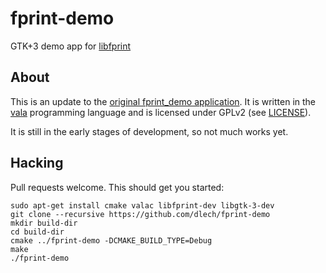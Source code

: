 # fprint-demo

GTK+3 demo app for [libfprint]


## About

This is an update to the [original fprint_demo application][original]. It is
written in the [vala] programming language and is licensed under GPLv2 (see
[LICENSE]).

It is still in the early stages of development, so not much works yet.


## Hacking

Pull requests welcome. This should get you started:

    sudo apt-get install cmake valac libfprint-dev libgtk-3-dev
    git clone --recursive https://github.com/dlech/fprint-demo
    mkdir build-dir
    cd build-dir
    cmake ../fprint-demo -DCMAKE_BUILD_TYPE=Debug
    make
    ./fprint-demo


[libfprint]: https://www.freedesktop.org/wiki/Software/fprint/libfprint/
[original]: https://www.freedesktop.org/wiki/Software/fprint/fprint_demo/
[vala]: https://wiki.gnome.org/Projects/Vala
[LICENSE]: ./LICENSE
